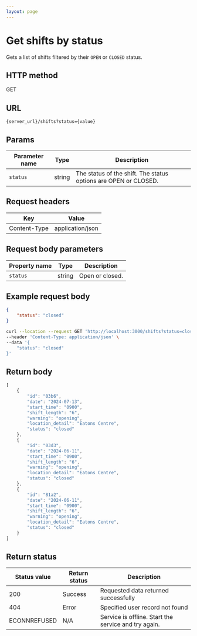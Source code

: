 ```yaml
---
layout: page
---
```


# Get shifts by status

Gets a list of shifts filtered by their `OPEN` or `CLOSED` status.

## HTTP method

GET

## URL

```shell
{server_url}/shifts?status={value}
```

## Params

| Parameter name | Type | Description |
| -------------- | ------ | ------------ |
| `status` | string | The status of the shift. The status options are OPEN or CLOSED. |

## Request headers

| Key | Value |
|---|---|
| Content-Type | application/json |

## Request body parameters

| Property name | Type | Description |
| ------------- | ----------- | ----------- |
| `status` | string | Open or closed.  |

## Example request body

```json
{
    "status": "closed"
}
```

```bash
curl --location --request GET 'http://localhost:3000/shifts?status=closed' \
--header 'Content-Type: application/json' \
--data '{
    "status": "closed"
}'
```

## Return body

```js
[
    {
        "id": "03b6",
        "date": "2024-07-13",
        "start_time": "0900",
        "shift_length": "6",
        "warning": "opening",
        "location_detail": "Eatons Centre",
        "status": "closed"
    },
    {
        "id": "03d3",
        "date": "2024-06-11",
        "start_time": "0900",
        "shift_length": "6",
        "warning": "opening",
        "location_detail": "Eatons Centre",
        "status": "closed"
    },
    {
        "id": "81a2",
        "date": "2024-06-11",
        "start_time": "0900",
        "shift_length": "6",
        "warning": "opening",
        "location_detail": "Eatons Centre",
        "status": "closed"
    }
]
```

## Return status

| Status value | Return status | Description |
| ------------- | ----------- | ----------- |
| 200 | Success | Requested data returned successfully |
| 404 | Error | Specified user record not found |
| ECONNREFUSED | N/A | Service is offline. Start the service and try again. |
